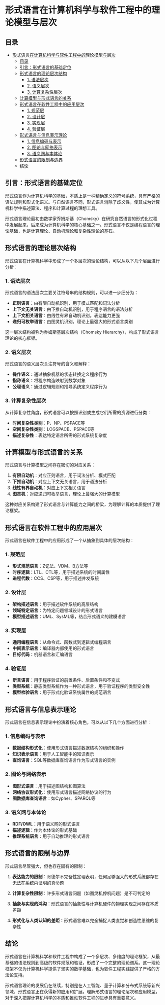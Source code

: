 # 形式语言在计算机科学与软件工程中的理论模型与层次

## 目录
- [形式语言在计算机科学与软件工程中的理论模型与层次](#形式语言在计算机科学与软件工程中的理论模型与层次)
  - [目录](#目录)
  - [引言：形式语言的基础定位](#引言形式语言的基础定位)
  - [形式语言的理论层次结构](#形式语言的理论层次结构)
    - [1. 语法层次](#1-语法层次)
    - [2. 语义层次](#2-语义层次)
    - [3. 计算复杂性层次](#3-计算复杂性层次)
  - [计算模型与形式语言的关系](#计算模型与形式语言的关系)
  - [形式语言在软件工程中的应用层次](#形式语言在软件工程中的应用层次)
    - [1. 规范层](#1-规范层)
    - [2. 设计层](#2-设计层)
    - [3. 实现层](#3-实现层)
    - [4. 验证层](#4-验证层)
  - [形式语言与信息表示理论](#形式语言与信息表示理论)
    - [1. 信息编码与表示](#1-信息编码与表示)
    - [2. 图论与网络表示](#2-图论与网络表示)
    - [3. 语义网与本体论](#3-语义网与本体论)
  - [形式语言的限制与边界](#形式语言的限制与边界)
  - [结论](#结论)

## 引言：形式语言的基础定位

形式语言作为计算机科学的基础，本质上是一种精确定义的符号系统，具有严格的语法规则和形式化语义。与自然语言不同，形式语言消除了歧义性，使其成为计算机科学中描述算法、程序和计算过程的理想工具。

形式语言理论最初由数学家乔姆斯基（Chomsky）在研究自然语言的形式化过程中发展起来，后来成为计算机科学的核心基础之一。形式语言不仅是编程语言的理论基础，也是计算理论、自动机理论和复杂性理论的基石。

## 形式语言的理论层次结构

形式语言在计算机科学中形成了一个多层次的理论结构，可以从以下几个层面进行分析：

### 1. 语法层次

形式语言的语法层次主要关注符号串的结构规则，可以进一步细分为：

- **正则语言**：由有限自动机识别，用于模式匹配和词法分析
- **上下文无关语言**：由下推自动机识别，用于程序语言的语法分析
- **上下文相关语言**：由线性有界自动机识别，表达能力更强
- **递归可枚举语言**：由图灵机识别，理论上最强大的形式语言类别

这一层次结构被称为乔姆斯基层次结构（Chomsky Hierarchy），构成了形式语言理论的核心框架。

### 2. 语义层次

形式语言的语义层次关注符号的含义和解释：

- **操作语义**：通过抽象机器的状态转换定义程序行为
- **指称语义**：将程序构造映射到数学对象
- **公理语义**：通过逻辑规则和推导系统定义程序行为

### 3. 计算复杂性层次

从计算复杂性角度，形式语言可以按照识别或生成它们所需的资源进行分类：

- **时间复杂性类别**：P、NP、PSPACE等
- **空间复杂性类别**：LOGSPACE、PSPACE等
- **描述复杂性**：表达特定语言所需的形式系统复杂度

## 计算模型与形式语言的关系

形式语言与计算模型之间存在密切的对应关系：

1. **有限自动机**：对应正则语言，用于词法分析、模式匹配
2. **下推自动机**：对应上下文无关语言，用于语法分析
3. **线性有界自动机**：对应上下文相关语言
4. **图灵机**：对应递归可枚举语言，理论上最强大的计算模型

这种对应关系构建了形式语言与计算能力之间的桥梁，为理解计算的本质提供了理论框架。

## 形式语言在软件工程中的应用层次

形式语言在软件工程中的应用形成了一个从抽象到具体的层次结构：

### 1. 规范层

- **形式规范语言**：Z记法、VDM、B方法等
- **时序逻辑**：LTL、CTL等，用于描述系统的时间属性
- **进程代数**：CCS、CSP等，用于描述并发系统

### 2. 设计层

- **架构描述语言**：用于描述软件系统的高层结构
- **领域特定语言**：为特定问题领域设计的形式语言
- **模型描述语言**：UML、SysML等，结合形式语义的建模语言

### 3. 实现层

- **通用编程语言**：从命令式、函数式到逻辑式编程语言
- **中间表示语言**：编译器内部使用的形式语言
- **目标代码**：机器语言和汇编语言

### 4. 验证层

- **断言语言**：用于程序验证的前置条件、后置条件和不变式
- **类型系统**：静态类型系统作为一种形式语言，用于验证程序的类型安全性
- **模型检验语言**：用于形式化验证系统属性的规范语言

## 形式语言与信息表示理论

形式语言在信息表示理论中扮演着核心角色，可以从以下几个方面进行分析：

### 1. 信息编码与表示

- **数据结构形式化**：使用形式语言描述数据结构的组织和操作
- **知识表示语言**：用于人工智能中的知识表示
- **查询语言**：SQL等数据库查询语言作为形式语言的实例

### 2. 图论与网络表示

- **图形式语言**：用于描述图结构和图算法
- **网络协议形式化**：使用形式语言描述网络协议的行为
- **图数据库查询语言**：如Cypher、SPARQL等

### 3. 语义网与本体论

- **RDF/OWL**：用于语义网的形式语言
- **描述逻辑**：作为本体论的形式基础
- **推理系统语言**：用于自动推理的形式语言

## 形式语言的限制与边界

形式语言尽管强大，但也存在固有的限制：

1. **表达能力的限制**：哥德尔不完备性定理表明，任何足够强大的形式系统都存在无法在系统内证明的真命题

2. **计算复杂性限制**：许多形式语言问题（如图灵机停机问题）是不可判定的

3. **抽象与实现的鸿沟**：形式语言的抽象性与计算机硬件的物理实现之间存在本质差距

4. **形式化与人类认知的差距**：形式语言难以完全捕捉人类直觉和创造性思维的复杂性

## 结论

形式语言在计算机科学和软件工程中构成了一个多层次、多维度的理论框架，从最基础的语法规则到高级的软件规范和验证，形成了一个完整的理论谱系。这一理论框架不仅为计算机科学提供了坚实的数学基础，也为软件工程实践提供了严格的方法论支持。

形式语言理论的发展仍在继续，特别是在人工智能、量子计算和分布式系统等新兴领域，形式语言正在获得新的应用和扩展。理解形式语言的理论层次和应用模型，对于深入把握计算机科学的本质和推动软件工程的进步具有重要意义。
